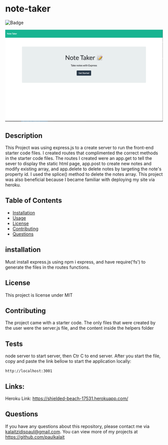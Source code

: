 
# note-taker
  ![Badge](https://img.shields.io/badge/licence-MIT-blue)

  ![Screenshot](img/homepage.png)


  ## Description
  This Project was using express.js to a create server to run the front-end starter code files. I created routes that complimented the correct methods in the starter code files. The routes I created were an app.get to tell the sever to display the static html page, app.post to create new notes and modify existing array, and app.delete to delete notes by targeting the note's property id. I used the splice() method to delete the notes array. This project was also beneficial because I became familiar with deploying my site via heroku.

  ## Table of Contents
  * [Installation](#installation)
  * [Usage](#usage)
  * [License](#license)
  * [Contributing](#contributing)
  * [Questions](#questions)

  ## installation
  Must install express.js using npm i express, and  have require('fs') to generate the files in the routes functions.

  
  ## License 
  This project is license under MIT

  ## Contributing
  The project came with a starter code. The only files that were created by the user were the server.js file, and the content inside the helpers folder

  ## Tests
  node server to start server, then Ctr C to end server. After you start the file, copy and paste the link bellow to start the application locally:
    
    http://localhost:3001
    
    

  ## Links:
  Heroku Link: https://shielded-beach-17531.herokuapp.com/

  ## Questions
  If you have any questions about this repository, please contact me via kalaitzidispaul@gmail.com. You can view more of my projects at https://github.com/paulkalait
  